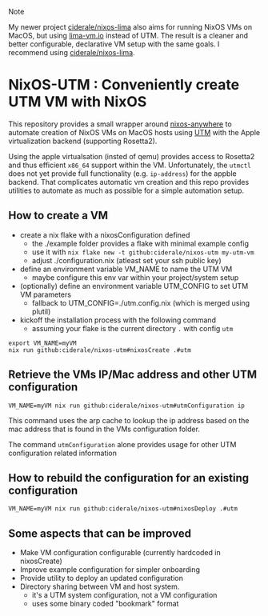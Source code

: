 > [!NOTE]
>
> My newer project [ciderale/nixos-lima](https://github.com/ciderale/nixos-lima) also aims
> for running NixOS VMs on MacOS, but using [lima-vm.io](https://lima-vm.io) instead of UTM.
> The result is a cleaner and better configurable, declarative VM setup with the same goals.
> I recommend using [ciderale/nixos-lima](https://github.com/ciderale/nixos-lima).

# NixOS-UTM : Conveniently create UTM VM with NixOS

This repository provides a small wrapper around [nixos-anywhere](https://github.com/nix-community/nixos-anywhere)
to automate creation of NixOS VMs on MacOS hosts using [UTM](https://mac.getutm.app)
with the Apple virtualization backend (supporting Rosetta2).

Using the apple virtualsation (insted of qemu) provides access to Rosetta2 and
thus efficient `x86_64` support within the VM. Unfortunately, the `utmctl` does
not yet provide full functionality (e.g. `ip-address`) for the appble backend.
That complicates automatic vm creation and this repo provides utilities to
automate as much as possible for a simple automation setup.

## How to create a VM

- create a nix flake with a nixosConfiguration defined
	- the ./example folder provides a flake with minimal example config
	- use it with `nix flake new -t github:ciderale/nixos-utm my-utm-vm`
	- adjust ./configuration.nix (atleast set your ssh public key)
- define an environment variable VM_NAME to name the UTM VM
	- maybe configure this env var within your project/system setup
- (optionally) define an environment variable UTM_CONFIG to set UTM VM parameters
	- fallback to UTM_CONFIG=./utm.config.nix (which is merged using plutil)
- kickoff the installation process with the following command
	- assuming your flake is the current directory `.` with config `utm`

```
export VM_NAME=myVM
nix run github:ciderale/nixos-utm#nixosCreate .#utm
```

## Retrieve the VMs IP/Mac address and other UTM configuration 

```
VM_NAME=myVM nix run github:ciderale/nixos-utm#utmConfiguration ip
```

This command uses the arp cache to lookup the ip address based on the mac
address that is found in the VMs configuration folder.

The command `utmConfiguration` alone provides usage for other UTM configuration related information

## How to rebuild the configuration for an existing configuration

```
VM_NAME=myVM nix run github:ciderale/nixos-utm#nixosDeploy .#utm
```

## Some aspects that can be improved

- Make VM configuration configurable (currently hardcoded in nixosCreate)
- Improve example configuration for simpler onboarding
- Provide utility to deploy an updated configuration
- Directory sharing between VM and host system.
	- it's a UTM system configuration, not a VM configuration
	- uses some binary coded "bookmark" format
